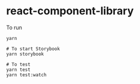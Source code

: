 # react-component-library

To run

    yarn

    # To start Storybook
    yarn storybook

    # To test
    yarn test
    yarn test:watch
